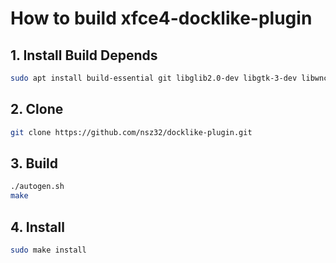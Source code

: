 # How to build xfce4-docklike-plugin
## 1. Install Build Depends
```Bash
sudo apt install build-essential git libglib2.0-dev libgtk-3-dev libwnck-3-dev libxfce4panel-2.0-dev libxfce4ui-2-dev xorg-dev xfce4-dev-tools
```

## 2. Clone
```Bash
git clone https://github.com/nsz32/docklike-plugin.git
```

## 3. Build
```Bash
./autogen.sh
make
```

## 4. Install
```Bash
sudo make install
```
